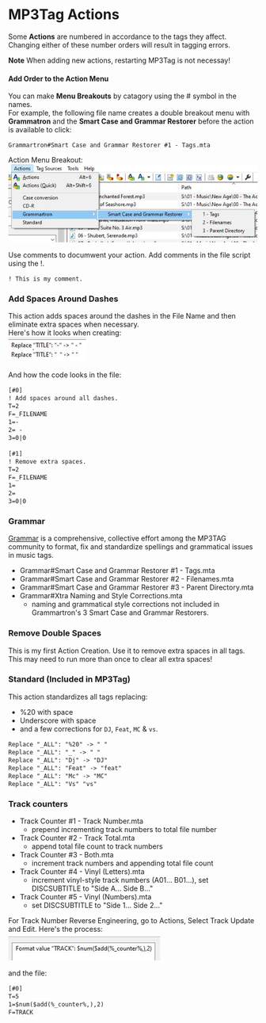 # MP3Tag Actions

Some **Actions** are numbered in accordance to the tags they affect. Changing either of these number orders will result in tagging errors.

**Note** When adding new actions, restarting MP3Tag is not necessay!

#### Add Order to the Action Menu
You can make **Menu Breakouts** by catagory using the # symbol in the names.  
For example, the following file name creates a double breakout menu with **Grammatron** and the **Smart Case and Grammar Restorer** before the action is available to click:
```
Grammartron#Smart Case and Grammar Restorer #1 - Tags.mta
```
Action Menu Breakout: ![Action Menu Breakout](https://github.com/MrMikey59/MP3Tag-Support/blob/master/Actions/Actions%20Menu%20Breakout.JPG)  

Use comments to documwent your action. Add comments in the file script using the !.
```mta
! This is my comment.
```

### Add Spaces Around Dashes
This action adds spaces around the dashes in the File Name and then eliminate extra spaces when necessary.   
Here's how it looks when creating:   
![Create an Action](https://github.com/MrMikey59/MP3Tag-Support/blob/master/Actions/Create%20Action.JPG)

And how the code looks in the file:  
```mta
[#0]
! Add spaces around all dashes.
T=2
F=_FILENAME
1=-
2= - 
3=0|0

[#1]
! Remove extra spaces.
T=2
F=_FILENAME
1=  
2= 
3=0|0
```

### Grammar
[Grammar](https://community.mp3tag.de/t/case-conversion/11684) is a comprehensive, collective effort among the
MP3TAG community to format, fix and standardize spellings and grammatical issues in music tags.  
- Grammar#Smart Case and Grammar Restorer #1 - Tags.mta  
- Grammar#Smart Case and Grammar Restorer #2 - Filenames.mta  
- Grammar#Smart Case and Grammar Restorer #3 - Parent Directory.mta  
- Grammar#Xtra Naming and Style Corrections.mta  
  - naming and grammatical style corrections not included in Grammartron's 3 Smart Case and Grammar Restorers.

### Remove Double Spaces
This is my first Action Creation. Use it to remove extra spaces in all tags. This may need to run more than once to clear all extra spaces!

### Standard (Included in MP3Tag)
This action standardizes all tags replacing:
- %20 with space  
- Underscore with space
- and a few corrections for `DJ`, `Feat`, `MC` & `vs`.
```
Replace "_ALL": "%20" -> " "
Replace "_ALL": "_" -> " "
Replace "_ALL": "Dj" -> "DJ"
Replace "_ALL": "Feat" -> "feat" 
Replace "_ALL": "Mc" -> "MC" 
Replace "_ALL": "Vs" "vs" 
```

### Track counters
- Track Counter #1 - Track Number.mta  
  - prepend incrementing track numbers to total file number
- Track Counter #2 - Track Total.mta  
	- append total file count to track numbers
- Track Counter #3 - Both.mta  
	- increment track numbers and appending total file count
- Track Counter #4 - Vinyl (Letters).mta  
	- increment vinyl-style track numbers (A01... B01...), set DISCSUBTITLE to "Side A... Side B..."
- Track Counter #5 - Vinyl (Numbers).mta 
	- set DISCSUBTITLE to "Side 1... Side 2..."  

For Track Number Reverse Engineering, go to Actions, Select Track Update and Edit. Here's the process:  
![Track Update Script](https://github.com/MrMikey59/MP3Tag-Support/blob/master/Actions/Track%20Number.JPG)

and the file:
```mta
[#0]
T=5
1=$num($add(%_counter%,),2)
F=TRACK
```

